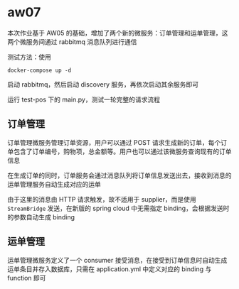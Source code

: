 # aw07

本次作业基于 AW05 的基础，增加了两个新的微服务：订单管理和运单管理，这两个微服务间通过 rabbitmq 消息队列进行通信

测试方法：使用

```
docker-compose up -d
```

启动 rabbitmq，然后启动 discovery 服务，再依次启动其余服务即可

运行 test-pos 下的 main.py，测试一轮完整的请求流程

## 订单管理

订单管理微服务管理订单资源，用户可以通过 POST 请求生成新的订单，每个订单包含了订单编号，购物项，总金额等。用户也可以通过该微服务查询现有的订单信息

在生成订单的同时，订单服务会通过消息队列将订单信息发送出去，接收到消息的运单管理服务自动生成对应的运单

由于这里的消息由 HTTP 请求触发，故不适用于 supplier，而是使用 `StreamBridge` 发送，在新版的 spring cloud 中无需指定 binding，会根据发送时的参数自动生成 binding

## 运单管理

运单管理微服务定义了一个 consumer 接受消息，在接受到订单信息时自动生成运单条目并存入数据库，只需在 application.yml 中定义对应的 binding 与 function 即可